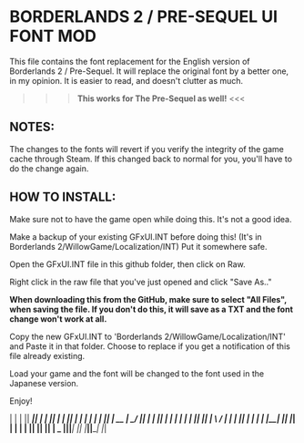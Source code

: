 # BORDERLANDS 2 / PRE-SEQUEL UI FONT MOD

This file contains the font replacement for the English version of Borderlands 2 / Pre-Sequel. It will replace the original font by a better one, in my opinion. It is easier to read, and doesn't clutter as much.

>>> **This works for The Pre-Sequel as well!** <<<

## NOTES:

The changes to the fonts will revert if you verify the integrity of the game cache through Steam. If this changed back to normal for you, you'll have to do the change again.

## HOW TO INSTALL:

Make sure not to have the game open while doing this. It's not a good idea.

Make a backup of your existing GFxUI.INT before doing this! (It's in Borderlands 2/WillowGame/Localization/INT) Put it somewhere safe.

Open the GFxUI.INT file in this github folder, then click on Raw.

Right click in the raw file that you've just opened and click "Save As.."

**When downloading this from the GitHub, make sure to select "All Files", when saving the file. If you don't do this, it will save as a TXT and the font change won't work at all.**

Copy the new GFxUI.INT to 'Borderlands 2/WillowGame/Localization/INT' and Paste it in that folder. Choose to replace if you get a notification of this file already existing.

Load your game and the font will be changed to the font used in the Japanese version.


Enjoy!

| |  | || ____|| | | || |  | || |  | |
| |  | || | __ | \_/ || |  | || |  | |
| |  | || ||_ | \   / | |  | || |  | |
| |__| || |_| |  | |  | |__| || |__| |  _
|______||_____|  |_|  |______||______| |_|
